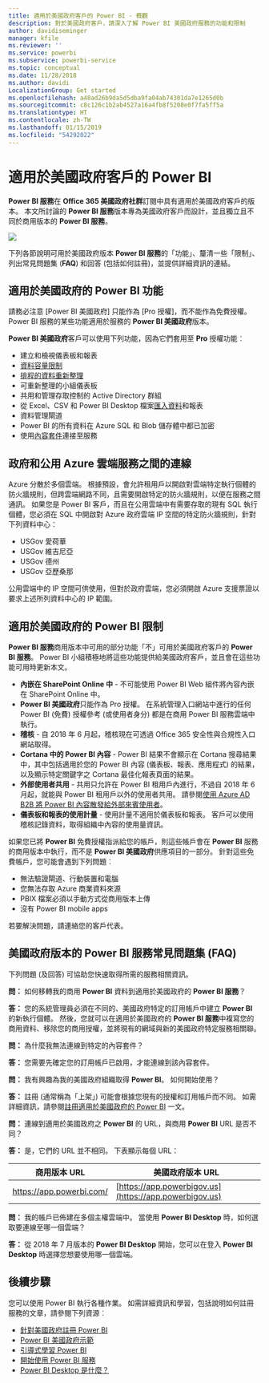 ```yaml
---
title: 適用於美國政府客戶的 Power BI - 概觀
description: 對於美國政府客戶，請深入了解 Power BI 美國政府服務的功能和限制
author: davidiseminger
manager: kfile
ms.reviewer: ''
ms.service: powerbi
ms.subservice: powerbi-service
ms.topic: conceptual
ms.date: 11/28/2018
ms.author: davidi
LocalizationGroup: Get started
ms.openlocfilehash: a48ad26b9da5d5dba9fa04ab74301da7e1265d0b
ms.sourcegitcommit: c8c126c1b2ab4527a16a4fb8f5208e0f7fa5ff5a
ms.translationtype: HT
ms.contentlocale: zh-TW
ms.lasthandoff: 01/15/2019
ms.locfileid: "54292022"
---
```

# <a name="power-bi-for-us-government-customers"></a>適用於美國政府客戶的 Power BI
**Power BI 服務**在 **Office 365 美國政府社群**訂閱中具有適用於美國政府客戶的版本。 本文所討論的 **Power BI 服務**版本專為美國政府客戶而設計，並且獨立且不同於商用版本的 **Power BI 服務**。

![](media/service-govus-overview/service_usgov_overview-1.png)

下列各節說明可用於美國政府版本 **Power BI 服務**的「功能」、釐清一些「限制」、列出常見問題集 (**FAQ**) 和回答 (包括如何註冊)，並提供詳細資訊的連結。

## <a name="features-of-power-bi-us-government"></a>適用於美國政府的 Power BI 功能
請務必注意 [Power BI 美國政府] 只能作為 [Pro 授權]，而不能作為免費授權。 Power BI 服務的某些功能適用於服務的 **Power BI 美國政府**版本。

**Power BI 美國政府**客戶可以使用下列功能，因為它們套用至 **Pro** 授權功能︰

* 建立和檢視儀表板和報表
* [資料容量限制](service-admin-manage-your-data-storage-in-power-bi.md)
* [排程的資料重新整理](refresh-data.md)
* 可重新整理的小組儀表板
* 共用和管理存取控制的 Active Directory 群組
* 從 Excel、CSV 和 Power BI Desktop 檔案[匯入資料](service-get-data.md)和報表
* 資料管理閘道
* Power BI 的所有資料在 Azure SQL 和 Blob 儲存體中都已加密
* 使用[內容套件](service-connect-to-services.md)連接至服務

## <a name="connectivity-between-government-and-public-azure-cloud-services"></a>政府和公用 Azure 雲端服務之間的連線 

Azure 分散於多個雲端。 根據預設，會允許租用戶以開啟對雲端特定執行個體的防火牆規則，但跨雲端網路不同，且需要開啟特定的防火牆規則，以便在服務之間通訊。 如果您是 Power BI 客戶，而且在公用雲端中有需要存取的現有 SQL 執行個體，您必須在 SQL 中開啟對 Azure 政府雲端 IP 空間的特定防火牆規則，針對下列資料中心：

* USGov 愛荷華
* USGov 維吉尼亞
* USGov 德州
* USGov 亞歷桑那

公用雲端中的 IP 空間可供使用，但對於政府雲端，您必須開啟 Azure 支援票證以要求上述所列資料中心的 IP 範圍。 


## <a name="limitations-of-power-bi-us-government"></a>適用於美國政府的 Power BI 限制
**Power BI 服務**商用版本中可用的部分功能「不」可用於美國政府客戶的 **Power BI 服務**。 Power BI 小組積極地將這些功能提供給美國政府客戶，並且會在這些功能可用時更新本文。

* **內嵌在 SharePoint Online 中** - 不可能使用 Power BI Web 組件將內容內嵌在 SharePoint Online 中。
* **Power BI 美國政府**只能作為 Pro 授權。 在系統管理入口網站中進行的任何 Power BI (免費) 授權參考 (或使用者身分) 都是在商用 Power BI 服務雲端中執行。
* **稽核** - 自 2018 年 6 月起，稽核現在可透過 Office 365 安全性與合規性入口網站取得。
* **Cortana 中的 Power BI 內容** - Power BI 結果不會顯示在 Cortana 搜尋結果中，其中包括適用於您的 Power BI 內容 (儀表板、報表、應用程式) 的結果，以及顯示特定關鍵字之 Cortana 最佳化報表頁面的結果。
* **外部使用者共用** - 共用只允許在 Power BI 租用戶內進行，不過自 2018 年 6 月起，就能與 Power BI 租用戶以外的使用者共用。 請參閱[使用 Azure AD B2B 將 Power BI 內容散發給外部來賓使用者](service-admin-azure-ad-b2b.md)。
* **儀表板和報表的使用計量** - 使用計量不適用於儀表板和報表。 客戶可以使用稽核記錄資料，取得組織中內容的使用量資訊。

如果您已將 **Power BI** 免費授權指派給您的帳戶，則這些帳戶會在 **Power BI** 服務的商用版本中執行，而不是 **Power BI 美國政府**供應項目的一部分。 針對這些免費帳戶，您可能會遇到下列問題︰

* 無法驗證閘道、行動裝置和電腦
* 您無法存取 Azure 商業資料來源
* PBIX 檔案必須以手動方式從商用版本上傳
* 沒有 Power BI mobile apps

若要解決問題，請連絡您的客戶代表。

## <a name="frequently-asked-questions-faq-for-the-us-government-version-of-the-power-bi-service"></a>美國政府版本的 Power BI 服務常見問題集 (FAQ)
下列問題 (及回答) 可協助您快速取得所需的服務相關資訊。

**問：** 如何移轉我的商用 **Power BI** 資料到適用於美國政府的 **Power BI 服務**？

**答：** 您的系統管理員必須在不同的、美國政府特定的訂用帳戶中建立 **Power BI** 的新執行個體。 然後，您就可以在適用於美國政府的 **Power BI 服務**中複寫您的商用資料、移除您的商用授權，並將現有的網域與新的美國政府特定服務相關聯。

**問：** 為什麼我無法連線到特定的內容套件？

**答：** 您需要先確定您的訂用帳戶已啟用，才能連線到該內容套件。

**問：** 我有興趣為我的美國政府組織取得 **Power BI**。 如何開始使用？

**答：** 註冊 (通常稱為「上架」) 可能會根據您現有的授權和訂用帳戶而不同。 如需詳細資訊，請參閱[註冊適用於美國政府的 Power BI](service-govus-signup.md) 一文。

**問：** 連線到適用於美國政府之 **Power BI** 的 URL，與商用 **Power BI** URL 是否不同？

**答：** 是，它們的 URL 並不相同。 下表顯示每個 URL：

| 商用版本 URL | 美國政府版本 URL |
| --- | --- |
| https://app.powerbi.com/ |[https://app.powerbigov.us](https://app.powerbigov.us) |

**問：** 我的帳戶已佈建在多個主權雲端中。 當使用 **Power BI Desktop** 時，如何選取要連線至哪一個雲端？

**答：** 從 2018 年 7 月版本的 **Power BI Desktop** 開始，您可以在登入 **Power BI Desktop** 時選擇您想要使用哪一個雲端。


## <a name="next-steps"></a>後續步驟
您可以使用 Power BI 執行各種作業。 如需詳細資訊和學習，包括說明如何註冊服務的文章，請參閱下列資源︰

* [針對美國政府註冊 Power BI](service-govus-signup.md)
* <a href="https://channel9.msdn.com/Blogs/Azure/Cognitive-Services-HDInsight-and-Power-BI-on-Azure-Government">Power BI 美國政府示範</a>
* [引導式學習 Power BI](guided-learning/gettingstarted.yml?tutorial-step=1)
* [開始使用 Power BI 服務](service-get-started.md)
* [Power BI Desktop 是什麼？](desktop-what-is-desktop.md)

